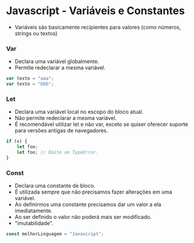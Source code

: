 # Javascript - Variáveis e Constantes

- Variáveis são basicamente recipientes para valores (como números, strings ou textos)

### Var

- Declara uma variável globalmente.
- Permite redeclarar a mesma variável.

~~~javascript
var texto = "aaa";
var texto = "bbb";
~~~

### Let

- Declara uma variável local no escopo do bloco atual.
- Não permite redeclarar a mesma variável.
- É recomendável utilizar let e não var, exceto se quiser oferecer suporte para versões antigas de navegadores.

~~~javascript
if (x) {
    let foo;
    let foo; // Emite um TypeError.
}
~~~

### Const

- Declara uma constante de bloco.
- É utilizada sempre que não precisamos fazer alterações em uma variável.
- Ao definirmos uma constante precisamos dar um valor a ela imediatamente.
- Ao ser definido o valor não poderá mais ser modificado.
- "imutabilidade".

~~~javascript
const melhorLinguagem = "Javascript";
~~~
